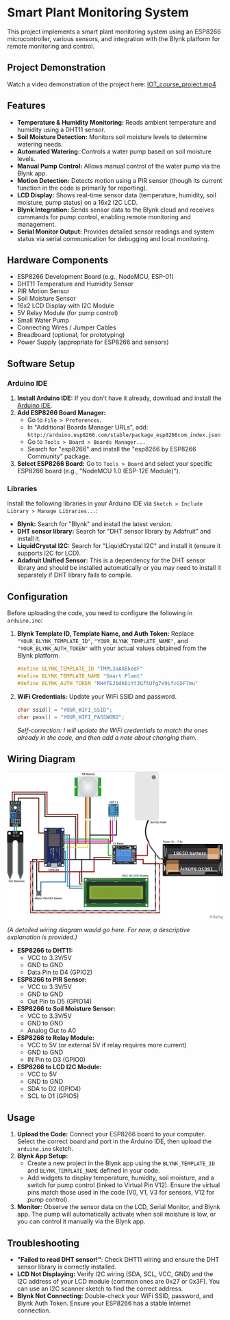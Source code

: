 # Smart Plant Monitoring System

This project implements a smart plant monitoring system using an ESP8266 microcontroller, various sensors, and integration with the Blynk platform for remote monitoring and control.

## Project Demonstration

Watch a video demonstration of the project here: [IOT_course_project.mp4](IOT_course_project.mp4) 

## Features

*   **Temperature & Humidity Monitoring:** Reads ambient temperature and humidity using a DHT11 sensor.
*   **Soil Moisture Detection:** Monitors soil moisture levels to determine watering needs.
*   **Automated Watering:** Controls a water pump based on soil moisture levels.
*   **Manual Pump Control:** Allows manual control of the water pump via the Blynk app.
*   **Motion Detection:** Detects motion using a PIR sensor (though its current function in the code is primarily for reporting).
*   **LCD Display:** Shows real-time sensor data (temperature, humidity, soil moisture, pump status) on a 16x2 I2C LCD.
*   **Blynk Integration:** Sends sensor data to the Blynk cloud and receives commands for pump control, enabling remote monitoring and management.
*   **Serial Monitor Output:** Provides detailed sensor readings and system status via serial communication for debugging and local monitoring.

## Hardware Components

*   ESP8266 Development Board (e.g., NodeMCU, ESP-01)
*   DHT11 Temperature and Humidity Sensor
*   PIR Motion Sensor
*   Soil Moisture Sensor
*   16x2 LCD Display with I2C Module
*   5V Relay Module (for pump control)
*   Small Water Pump
*   Connecting Wires / Jumper Cables
*   Breadboard (optional, for prototyping)
*   Power Supply (appropriate for ESP8266 and sensors)

## Software Setup

### Arduino IDE

1.  **Install Arduino IDE:** If you don't have it already, download and install the [Arduino IDE](https://www.arduino.cc/en/software).
2.  **Add ESP8266 Board Manager:**
    *   Go to `File > Preferences`.
    *   In "Additional Boards Manager URLs", add: `http://arduino.esp8266.com/stable/package_esp8266com_index.json`
    *   Go to `Tools > Board > Boards Manager...`
    *   Search for "esp8266" and install the "esp8266 by ESP8266 Community" package.
3.  **Select ESP8266 Board:** Go to `Tools > Board` and select your specific ESP8266 board (e.g., "NodeMCU 1.0 (ESP-12E Module)").

### Libraries

Install the following libraries in your Arduino IDE via `Sketch > Include Library > Manage Libraries...`:

*   **Blynk:** Search for "Blynk" and install the latest version.
*   **DHT sensor library:** Search for "DHT sensor library by Adafruit" and install it.
*   **LiquidCrystal I2C:** Search for "LiquidCrystal I2C" and install it (ensure it supports I2C for LCD).
*   **Adafruit Unified Sensor:** This is a dependency for the DHT sensor library and should be installed automatically or you may need to install it separately if DHT library fails to compile.

## Configuration

Before uploading the code, you need to configure the following in `arduino.ino`:

1.  **Blynk Template ID, Template Name, and Auth Token:**
    Replace `"YOUR_BLYNK_TEMPLATE_ID"`, `"YOUR_BLYNK_TEMPLATE_NAME"`, and `"YOUR_BLYNK_AUTH_TOKEN"` with your actual values obtained from the Blynk platform.

    ```cpp
    #define BLYNK_TEMPLATE_ID "TMPL3aAXBkedF"
    #define BLYNK_TEMPLATE_NAME "Smart Plant"
    #define BLYNK_AUTH_TOKEN "RH4fEJ6dk6iYt3Gf5Ufg7e9ifcG5F7mu"
    ```

2.  **WiFi Credentials:**
    Update your WiFi SSID and password.

    ```cpp
    char ssid[] = "YOUR_WIFI_SSID";
    char pass[] = "YOUR_WIFI_PASSWORD";
    ```

    *Self-correction: I will update the WiFi credentials to match the ones already in the code, and then add a note about changing them.*

## Wiring Diagram

![Wiring Diagram](image.png)

*(A detailed wiring diagram would go here. For now, a descriptive explanation is provided.)*

*   **ESP8266 to DHT11:**
    *   VCC to 3.3V/5V
    *   GND to GND
    *   Data Pin to D4 (GPIO2)
*   **ESP8266 to PIR Sensor:**
    *   VCC to 3.3V/5V
    *   GND to GND
    *   Out Pin to D5 (GPIO14)
*   **ESP8266 to Soil Moisture Sensor:**
    *   VCC to 3.3V/5V
    *   GND to GND
    *   Analog Out to A0
*   **ESP8266 to Relay Module:**
    *   VCC to 5V (or external 5V if relay requires more current)
    *   GND to GND
    *   IN Pin to D3 (GPIO0)
*   **ESP8266 to LCD I2C Module:**
    *   VCC to 5V
    *   GND to GND
    *   SDA to D2 (GPIO4)
    *   SCL to D1 (GPIO5)

## Usage

1.  **Upload the Code:** Connect your ESP8266 board to your computer. Select the correct board and port in the Arduino IDE, then upload the `arduino.ino` sketch.
2.  **Blynk App Setup:**
    *   Create a new project in the Blynk app using the `BLYNK_TEMPLATE_ID` and `BLYNK_TEMPLATE_NAME` defined in your code.
    *   Add widgets to display temperature, humidity, soil moisture, and a switch for pump control (linked to Virtual Pin V12). Ensure the virtual pins match those used in the code (V0, V1, V3 for sensors, V12 for pump control).
3.  **Monitor:** Observe the sensor data on the LCD, Serial Monitor, and Blynk app. The pump will automatically activate when soil moisture is low, or you can control it manually via the Blynk app.

## Troubleshooting

*   **"Failed to read DHT sensor!"**: Check DHT11 wiring and ensure the DHT sensor library is correctly installed.
*   **LCD Not Displaying:** Verify I2C wiring (SDA, SCL, VCC, GND) and the I2C address of your LCD module (common ones are 0x27 or 0x3F). You can use an I2C scanner sketch to find the correct address.
*   **Blynk Not Connecting:** Double-check your WiFi SSID, password, and Blynk Auth Token. Ensure your ESP8266 has a stable internet connection. 
